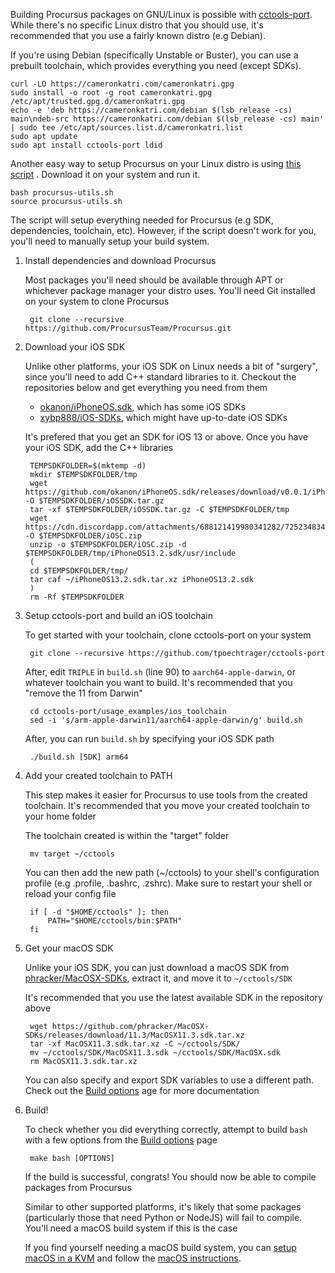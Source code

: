 Building Procursus packages on GNU/Linux is possible with [cctools-port]. While
there's no specific Linux distro that you should use, it's recommended that you
use a fairly known distro (e.g Debian).

If you're using Debian (specifically Unstable or Buster), you can use a
prebuilt toolchain, which provides everything you need (except SDKs).

    curl -LO https://cameronkatri.com/cameronkatri.gpg
    sudo install -o root -g root cameronkatri.gpg /etc/apt/trusted.gpg.d/cameronkatri.gpg
    echo -e 'deb https://cameronkatri.com/debian $(lsb_release -cs) main\ndeb-src https://cameronkatri.com/debian $(lsb_release -cs) main' | sudo tee /etc/apt/sources.list.d/cameronkatri.list
    sudo apt update
    sudo apt install cctools-port ldid

Another easy way to setup Procursus on your Linux distro is using [this
script](https://gist.github.com/1Conan/4347fd5f604cfe6116f7acb0237ef155)
. Download it on your system and run it.

    bash procursus-utils.sh
    source procursus-utils.sh

The script will setup everything needed for Procursus (e.g SDK,
dependencies, toolchain, etc). However, if the script doesn't work for
you, you'll need to manually setup your build system.

1. Install dependencies and download Procursus

    Most packages you'll need should be available through APT or
    whichever package manager your distro uses. You'll need Git
    installed on your system to clone Procursus

        git clone --recursive https://github.com/ProcursusTeam/Procursus.git

2. Download your iOS SDK

    Unlike other platforms, your iOS SDK on Linux needs a bit of
    "surgery", since you'll need to add C++ standard libraries to it.
    Checkout the repositories below and get everything you need from
    them

    - [okanon/iPhoneOS.sdk], which has some iOS SDKs
    - [xybp888/iOS-SDKs], which might have up-to-date iOS SDKs

    It's prefered that you get an SDK for iOS 13 or above. Once you
    have your iOS SDK, add the C++ libraries

        TEMPSDKFOLDER=$(mktemp -d)
        mkdir $TEMPSDKFOLDER/tmp
        wget https://github.com/okanon/iPhoneOS.sdk/releases/download/v0.0.1/iPhoneOS13.2.sdk.tar.gz -O $TEMPSDKFOLDER/iOSSDK.tar.gz
        tar -xf $TEMPSDKFOLDER/iOSSDK.tar.gz -C $TEMPSDKFOLDER/tmp
        wget https://cdn.discordapp.com/attachments/688121419980341282/725234834024431686/c.zip -O $TEMPSDKFOLDER/iOSC.zip
        unzip -o $TEMPSDKFOLDER/iOSC.zip -d $TEMPSDKFOLDER/tmp/iPhoneOS13.2.sdk/usr/include
        (
        cd $TEMPSDKFOLDER/tmp/
        tar caf ~/iPhoneOS13.2.sdk.tar.xz iPhoneOS13.2.sdk
        )
        rm -Rf $TEMPSDKFOLDER

3. Setup cctools-port and build an iOS toolchain

    To get started with your toolchain, clone cctools-port on your
    system

        git clone --recursive https://github.com/tpoechtrager/cctools-port

    After, edit `TRIPLE` in `build.sh` (line 90) to
    `aarch64-apple-darwin`, or whatever toolchain you want to build.
    It's recommended that you "remove the 11 from Darwin"

        cd cctools-port/usage_examples/ios_toolchain
        sed -i 's/arm-apple-darwin11/aarch64-apple-darwin/g' build.sh

    After, you can run `build.sh` by specifying your iOS SDK path

        ./build.sh [SDK] arm64

4. Add your created toolchain to PATH

    This step makes it easier for Procursus to use tools from the
    created toolchain. It's recommended that you move your created
    toolchain to your home folder

    The toolchain created is within the "target" folder

        mv target ~/cctools

    You can then add the new path (~/cctools) to your shell's
    configuration profile (e.g .profile, .bashrc, .zshrc). Make sure to
    restart your shell or reload your config file

        if [ -d "$HOME/cctools" ]; then
            PATH="$HOME/cctools/bin:$PATH"
        fi

5. Get your macOS SDK

    Unlike your iOS SDK, you can just download a macOS SDK from
    [phracker/MacOSX-SDKs], extract it, and move it to `~/cctools/SDK`

    It's recommended that you use the latest available SDK in the
    repository above

        wget https://github.com/phracker/MacOSX-SDKs/releases/download/11.3/MacOSX11.3.sdk.tar.xz
        tar -xf MacOSX11.3.sdk.tar.xz -C ~/cctools/SDK/
        mv ~/cctools/SDK/MacOSX11.3.sdk ~/cctools/SDK/MacOSX.sdk
        rm MacOSX11.3.sdk.tar.xz

    You can also specify and export SDK variables to use a different
    path. Check out the [Build options] age for more documentation

6. Build!

    To check whether you did everything correctly, attempt to build
    `bash` with a few options from the [Build options] page

        make bash [OPTIONS]

    If the build is successful, congrats! You should now be able to
    compile packages from Procursus

    Similar to other supported platforms, it's likely that some
    packages (particularly those that need Python or NodeJS) will fail
    to compile. You'll need a macOS build system if this is the case

    If you find yourself needing a macOS build system, you can [setup
    macOS in a KVM] and follow the [macOS instructions].

[cctools-port]: https://github.com/tpoechtrager/cctools-port
[okanon/iPhoneOS.sdk]: https://github.com/okanon/iPhoneOS.sdk
[xybp888/iOS-SDKs]: https://github.com/xybp888/iOS-SDKs
[phracker/MacOSX-SDKs]: https://github.com/phracker/MacOSX-SDKs
[Build options]: https://github.com/ProcursusTeam/Procursus/wiki/Build-options
[setup macOS in a KVM]: https://github.com/foxlet/macOS-Simple-KVM
[macOS instructions]: https://github.com/ProcursusTeam/Procursus/wiki/Building-on-iOS-and-macOS
